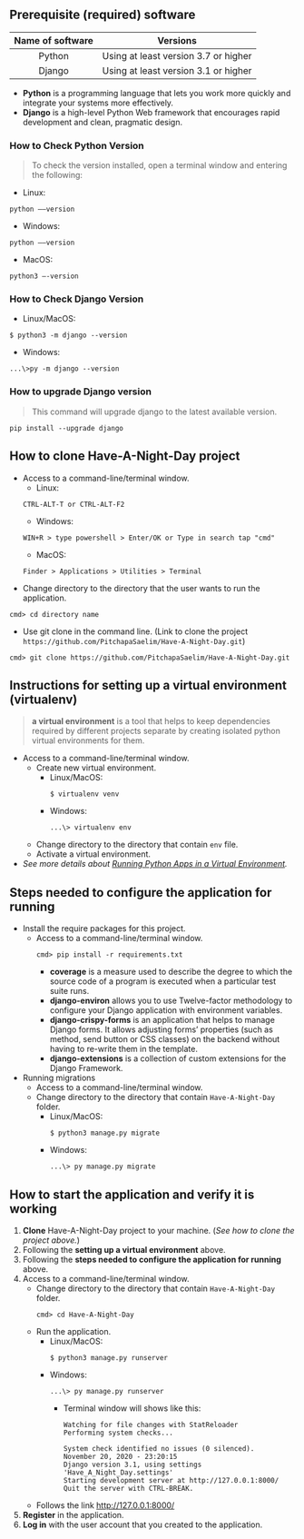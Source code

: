 ## Prerequisite (required) software
|    Name of software    | Versions |
|:----------------------:|:--------:|
|Python|Using at least version 3.7 or higher|
|Django|Using at least version 3.1 or higher|

* **Python** is a programming language that lets you work more quickly and integrate your systems more effectively.
* **Django** is a high-level Python Web framework that encourages rapid development and clean, pragmatic design.

### How to Check Python Version 
> To check the version installed, open a terminal window and entering the following:
* Linux:
```
python ––version
``` 
* Windows: 
``` 
python ––version
```
* MacOS: 
```
python3 –-version
```
### How to Check Django Version 
* Linux/MacOS:
```
$ python3 -m django --version
```
* Windows: 
``` 
...\>py -m django --version
```
### How to upgrade Django version
> This command will upgrade django to the latest available version.
```
pip install --upgrade django
```
## How to clone Have-A-Night-Day project
* Access to a command-line/terminal window.
    * Linux:
    ```
    CTRL-ALT-T or CTRL-ALT-F2
    ``` 
    * Windows: 
    ``` 
    WIN+R > type powershell > Enter/OK or Type in search tap "cmd"
    ```
    * MacOS: 
    ```
    Finder > Applications > Utilities > Terminal
    ```
* Change directory to the directory that the user wants to run the application.
```
cmd> cd directory name
```
* Use git clone in the command line. (Link to clone the project `https://github.com/PitchapaSaelim/Have-A-Night-Day.git`)
```
cmd> git clone https://github.com/PitchapaSaelim/Have-A-Night-Day.git
```
## Instructions for setting up a virtual environment (virtualenv)
> **a virtual environment** is a tool that helps to keep dependencies required by different projects separate by creating isolated python virtual environments for them.
* Access to a command-line/terminal window.
    * Create new virtual environment.
        * Linux/MacOS:
            ```
            $ virtualenv venv
            ```
        * Windows:
            ```
            ...\> virtualenv env
            ``` 
    * Change directory to the directory that contain `env` file.
    * Activate a virtual environment.
* *See more details about [Running Python Apps in a Virtual Environment](https://cpske.github.io/ISP/django/virtualenv).*
## Steps needed to configure the application for running
* Install the require packages for this project.
    * Access to a command-line/terminal window.
        ```
        cmd> pip install -r requirements.txt
        ``` 
        * **coverage** is a measure used to describe the degree to which the source code of a program is executed when a particular test suite runs.
        * **django-environ** allows you to use Twelve-factor methodology to configure your Django application with environment variables.
        * **django-crispy-forms** is an application that helps to manage Django forms. It allows adjusting forms’ properties (such as method, send button or CSS classes) on the backend without having to re-write them in the template.
        * **django-extensions** is a collection of custom extensions for the Django Framework.
* Running migrations
    * Access to a command-line/terminal window.
    * Change directory to the directory that contain `Have-A-Night-Day` folder.
        * Linux/MacOS:
            ```
            $ python3 manage.py migrate
            ```
        * Windows:
            ```
            ...\> py manage.py migrate
            ``` 

## How to start the application and verify it is working
1. **Clone** Have-A-Night-Day project to your machine. (*See how to clone the project above.*)
2. Following the **setting up a virtual environment** above.
3. Following the **steps needed to configure the application for running** above.
4. Access to a command-line/terminal window.
    * Change directory to the directory that contain `Have-A-Night-Day` folder.
        ```
        cmd> cd Have-A-Night-Day
        ```
    * Run the application.
        * Linux/MacOS:
            ```
            $ python3 manage.py runserver
            ```
        * Windows:
            ```
            ...\> py manage.py runserver
            ``` 
            * Terminal window will shows like this:
                ``` 
                Watching for file changes with StatReloader
                Performing system checks...

                System check identified no issues (0 silenced).
                November 20, 2020 - 23:20:15
                Django version 3.1, using settings 'Have_A_Night_Day.settings'
                Starting development server at http://127.0.0.1:8000/
                Quit the server with CTRL-BREAK.
                ``` 
    * Follows the link http://127.0.0.1:8000/ 
5. **Register** in the application.
6. **Log in** with the user account that you created to the application.

